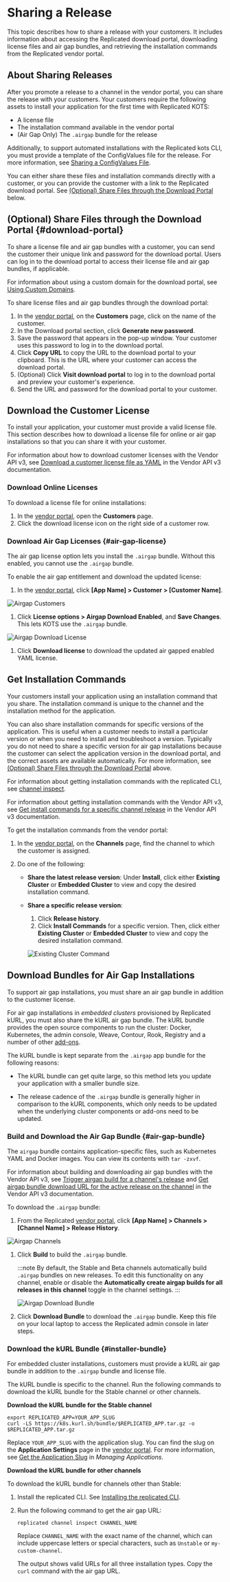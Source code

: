 # Sharing a Release

This topic describes how to share a release with your customers. It includes information about accessing the Replicated download portal, downloading license files and air gap bundles, and retrieving the installation commands from the Replicated vendor portal.

## About Sharing Releases

After you promote a release to a channel in the vendor portal, you can share the release with your customers. Your customers require the following assets to install your application for the first time with Replicated KOTS:

* A license file
* The installation command available in the vendor portal
* (Air Gap Only) The `.airgap` bundle for the release

Additionally, to support automated installations with the Replicated kots CLI, you must provide a template of the ConfigValues file for the release. For more information, see [Sharing a ConfigValues File](releases-configvalues).

You can either share these files and installation commands directly with a customer, or you can provide the customer with a link to the Replicated download portal. See [(Optional) Share Files through the Download Portal](#download-portal) below.

## (Optional) Share Files through the Download Portal {#download-portal}

To share a license file and air gap bundles with a customer, you can send the customer their unique link and password for the download portal. Users can log in to the download portal to access their license file and air gap bundles, if applicable.

For information about using a custom domain for the download portal, see [Using Custom Domains](custom-domains-using).

To share license files and air gap bundles through the download portal:

1. In the [vendor portal](https://vendor.replicated.com), on the **Customers** page, click on the name of the customer.
1. In the Download portal section, click **Generate new password**.
1. Save the password that appears in the pop-up window. Your customer uses
this password to log in to the download portal.
1. Click **Copy URL** to copy the URL to the download portal to your clipboard.
This is the URL where your customer can access the download portal.
1. (Optional) Click **Visit download portal** to log in to the download portal
and preview your customer's experience.
1. Send the URL and password for the download portal to your customer.

## Download the Customer License

To install your application, your customer must provide a valid license file. This section describes how to download a license file for online or air gap installations so that you can share it with your customer.

For information about how to download customer licenses with the Vendor API v3, see [Download a customer license file as YAML](https://replicated-vendor-api.readme.io/reference/downloadlicense) in the Vendor API v3 documentation.

### Download Online Licenses

To download a license file for online installations:

1. In the [vendor portal](https://vendor.replicated.com), open the **Customers** page.
1. Click the download license icon on the right side of a customer row.

### Download Air Gap Licenses {#air-gap-license}

The air gap license option lets you install the `.airgap` bundle. Without this enabled, you cannot use the `.airgap` bundle.

To enable the air gap entitlement and download the updated license:

1.  In the [vendor portal](https://vendor.replicated.com), click **[App Name] > Customer > [Customer Name]**.

  ![Airgap Customers](/images/guides/kots/airgap-customers.png)

1. Click **License options > Airgap Download Enabled**, and **Save Changes**. This lets KOTS use the `.airgap` bundle.

  ![Airgap Download License](/images/guides/kots/airgap-download-license.png)

1. Click **Download license** to download the updated air gapped enabled YAML license.

## Get Installation Commands

Your customers install your application using an installation command that you share. The installation command is unique to the channel and the installation method for the application.

You can also share installation commands for specific versions of the application. This is useful when a customer needs to install a particular version or when you need to install and troubleshoot a version. Typically you do not need to share a specific version for air gap installations because the customer can select the application version in the download portal, and the correct assets are available automatically. For more information, see [(Optional) Share Files through the Download Portal](#download-portal) above.

For information about getting installation commands with the replicated CLI, see [channel inspect](/reference/replicated-cli-channel-inspect).

For information about getting installation commands with the Vendor API v3, see [Get install commands for a specific channel release](https://replicated-vendor-api.readme.io/reference/getchannelreleaseinstallcommands) in the Vendor API v3 documentation.

To get the installation commands from the vendor portal:

1. In the [vendor portal](https://vendor.replicated.com), on the **Channels** page, find the channel to which the customer is assigned.

1. Do one of the following:
   * **Share the latest release version**: Under **Install**, click either **Existing Cluster** or **Embedded Cluster** to view and copy the desired installation command.
   * **Share a specific release version**:
      1. Click **Release history**.
      1. Click **Install Commands** for a specific version. Then, click either **Existing Cluster** or **Embedded Cluster** to view and copy the desired installation command.

        ![Existing Cluster Command](/images/existing-cluster-command.png)


## Download Bundles for Air Gap Installations

To support air gap installations, you must share an air gap bundle in addition to the customer license.

For air gap installations in _embedded clusters_ provisioned by Replicated kURL, you must also share the kURL air gap bundle. The kURL bundle provides the open source components to run the cluster: Docker, Kubernetes, the admin console, Weave, Contour, Rook, Registry and a number of other [add-ons](https://kurl.sh/add-ons).

The kURL bundle is kept separate from the `.airgap` app bundle for the following reasons:

* The kURL bundle can get quite large, so this method lets you update your application with a smaller bundle size.

* The release cadence of the `.airgap` bundle is generally higher in comparison to the kURL components, which only needs to be updated when the underlying cluster components or add-ons need to be updated.

### Build and Download the Air Gap Bundle {#air-gap-bundle}

The `airgap` bundle contains application-specific files, such as Kubernetes YAML and Docker images. You can view its contents with `tar -zxvf`.

For information about building and downloading air gap bundles with the Vendor API v3, see [Trigger airgap build for a channel's release](https://replicated-vendor-api.readme.io/reference/channelreleaseairgapbuild) and [Get airgap bundle download URL for the active release on the channel](https://replicated-vendor-api.readme.io/reference/channelreleaseairgapbundleurl) in the Vendor API v3 documentation.

To download the `.airgap` bundle:

1. From the Replicated [vendor portal](https://vendor.replicated.com), click **[App Name] > Channels > [Channel Name] > Release History**.

  ![Airgap Channels](/images/guides/kots/airgap-channels.png)

1. Click **Build** to build the `.airgap` bundle.

    :::note
    By default, the Stable and Beta channels automatically build `.airgap` bundles on new releases.
    To edit this functionality on any channel, enable or disable the **Automatically create airgap builds for all releases in this channel** toggle in the channel settings.
    :::

    ![Airgap Download Bundle](/images/guides/kots/airgap-download-bundle.png)

1. Click **Download Bundle** to download the `.airgap` bundle. Keep this file on your local laptop to access the Replicated admin console in later steps.

### Download the kURL Bundle {#installer-bundle}

For embedded cluster installations, customers must provide a kURL air gap bundle in addition to the `.airgap` bundle and license file.

The kURL bundle is specific to the channel. Run the following commands to download the kURL bundle for the Stable channel or other channels.

**Download the kURL bundle for the Stable channel**

```shell
export REPLICATED_APP=YOUR_APP_SLUG
curl -LS https://k8s.kurl.sh/bundle/$REPLICATED_APP.tar.gz -o $REPLICATED_APP.tar.gz
```

Replace `YOUR_APP_SLUG` with the application slug. You can find the slug on the **Application Settings** page in the [vendor portal](https://vendor.replicated.com/apps). For more information, see [Get the Application Slug](/vendor/vendor-portal-manage-app#slug) in _Managing Applications_.

**Download the kURL bundle for other channels**

To download the kURL bundle for channels other than Stable:

1. Install the replicated CLI. See [Installing the replicated CLI](/reference/replicated-cli-installing).
1. Run the following command to get the air gap URL:

    ```shell
    replicated channel inspect CHANNEL_NAME
    ```
    Replace `CHANNEL_NAME` with the exact name of the channel, which can include uppercase letters or special characters, such as `Unstable` or `my-custom-channel`.

    The output shows valid URLs for all three installation types. Copy the `curl` command with the air gap URL.
